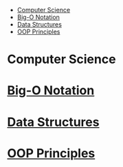 - [Computer Science](#computer-science)
- [Big-O Notation](#big-o-notation)
- [Data Structures](#data-structures)
- [OOP Principles](#oop-principles)


# Computer Science

# [Big-O Notation](./Big-O-Notation.md)

# [Data Structures](./Data-Structures.md)

# [OOP Principles](./OOP-Principles.md)